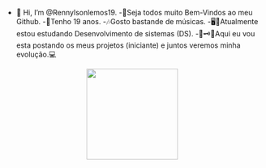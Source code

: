  - 👋 Hi, I’m @Rennylsonlemos19.
-🤗Seja todos muito Bem-Vindos ao meu Github.
-🖖Tenho 19 anos.
-🎶Gosto bastande de músicas.
-🖥️📘Atualmente estou estudando Desenvolvimento de sistemas (DS).
-🙏🗝️👨‍Aqui eu vou esta postando os meus projetos (iniciante) e juntos veremos minha evolução.💻
<div align = "center">
<a href="https://github.com/RennylsonLemos19"
  <img height="180em" src="https://github-readme-stats.vercel.app/api?username=RennylsonLemos19&show_icons=true&theme=dracula&include_all_commits=true&count_private=true"/>
  <img height="180em" src="https://github-readme-stats.vercel.app/api/top-langs/?username=RennylsonLemos19&layout=compact&langs_count=7&theme=dracula"/>
</div>
<div style="display: inline_block"><br>



